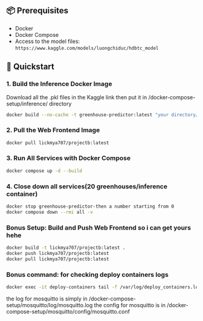 ## 📦 Prerequisites

- Docker
- Docker Compose
- Access to the model files: `https://www.kaggle.com/models/luongchiduc/hdbtc_model`

## 🚀 Quickstart

### 1. Build the Inference Docker Image
Download all the .pkl files in the Kaggle link then put it in /docker-compose-setup/inference/ directory
```bash
docker build --no-cache -t greenhouse-predictor:latest "your directory/docker-compose-setup/inference"
```

### 2. Pull the Web Frontend Image

```bash
docker pull lickmya707/projectb:latest
```

### 3. Run All Services with Docker Compose

```bash
docker compose up -d --build
```

### 4. Close down all services(20 greenhouses/inference container)

```bash
docker stop greenhouse-predictor-then a number starting from 0
docker compose down --rmi all -v
```

### Bonus Setup: Build and Push Web Frontend so i can get yours hehe
```bash
docker build -t lickmya707/projectb:latest .
docker push lickmya707/projectb:latest 
docker pull lickmya707/projectb:latest
```

### Bonus command: for checking deploy containers logs
```bash
docker exec -it deploy-containers tail -f /var/log/deploy_containers.log
```
the log for mosquitto is simply in /docker-compose-setup/mosquitto/log/mosquitto.log
the config for mosquitto is in /docker-compose-setup/mosquitto/config/mosquitto.conf